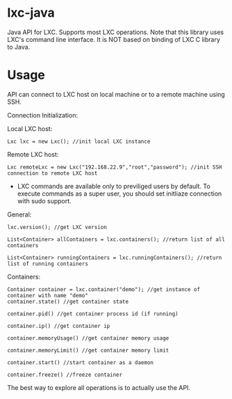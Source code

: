 lxc-java
========

Java API for LXC. 
Supports most LXC operations.
Note that this library uses LXC's command line interface. It is NOT based on binding of LXC C library to Java.

Usage
========

API can connect to LXC host on local machine or to a remote machine using SSH.

Connection Initialization:

Local LXC host:

	Lxc lxc = new Lxc(); //init local LXC instance

Remote LXC host:

	Lxc remoteLxc = new Lxc("192.168.22.9","root","password"); //init SSH connection to remote LXC host

- LXC commands are available only to previliged users by default. To execute commands as a super user, you should set initliaze connection with sudo support.

General:

	lxc.version(); //get LXC version

	List<Container> allContainers = lxc.containers(); //return list of all containers

	List<Container> runningContainers = lxc.runningContainers(); //return list of running containers

Containers:

	Container container = lxc.container("demo"); //get instance of container with name "demo"
	container.state() //get container state
	
	container.pid() //get container process id (if running)
	
	container.ip() //get container ip
	
	container.memoryUsage() //get container memory usage
	
	container.memoryLimit() //get container memory limit
	
	container.start() //start container as a daemon
	
	container.freeze() //freeze container

The best way to explore all operations is to actually use the API.